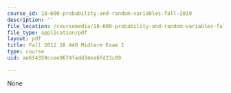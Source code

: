 ```yaml
---
course_id: 18-600-probability-and-random-variables-fall-2019
description: ''
file_location: /coursemedia/18-600-probability-and-random-variables-fall-2019/ae6f4359ccee9674fadd34ea6fd23c09_MIT18_600F19_mid1_2012.pdf
file_type: application/pdf
layout: pdf
title: Fall 2012 18.440 Midterm Exam 1
type: course
uid: ae6f4359ccee9674fadd34ea6fd23c09

---
```

None